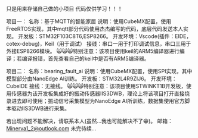 只是用来存储自己做的小项目
代码仅供学习！！！

项目一：
  名称：基于MQTT的智能家居
  说明：使用CubeMX配置，使用FreeRTOS实现，其中mqtt部分代码使用杰杰编写的代码，底层代码发送本人实现。
  开发板：STM32F103C8T6,ESP8266。
  开发环境：Vscode(插件：EIDE，cotex-debug)，Keil（用于调试）
  接线：串口一用于打印调试信息，串口三用于外接ESP8266模块。
  🙀🙀🙀特别注意：该项目使用keil的ARM5编译器进行编译；若编译报错，首先查看自己的keil中是否有ARM5编译器。

项目二：
  名称：bearing_fault_ai
  说明：使用CubeMX配置，使用SPI实现，其中模型部分由NanoEdge AI训练。
  开发板：STM32L4R9ZIJ6。
  开发环境：CubeIDE
  接线：无接线。
  🙀🙀🙀特别注意：该项目使用STWINKT1B开发板，使用传感器为该开发板集成好的振动传感器IIS3DWB，理论上将该项目打开直接烧录进去即可使用；振动信号采集模型为NanoEdge AI所训练，数据集使用官方脚本驱动IIS3DWB进行采集。

若出现问题不能解决，请联系本人(虽然...我也可能解决不了😁)。
邮箱：Minerva1_2@outlook.com
未完待续...
